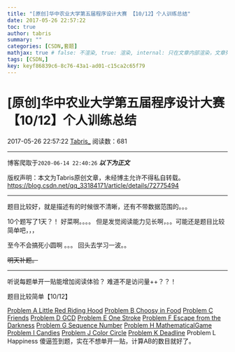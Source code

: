 ```yaml
---
title: "[原创]华中农业大学第五届程序设计大赛 【10/12】个人训练总结"
date: 2017-05-26 22:57:22
toc: true
author: tabris
summary: ""
categories: [CSDN,套题]
mathjax: true # false: 不渲染, true: 渲染, internal: 只在文章内部渲染，文章列表中不渲染
tags: [CSDN,]
key: keyf86839c6-8c76-43a1-ad01-c15ca2c65f79
---
```


# [原创]华中农业大学第五届程序设计大赛 【10/12】个人训练总结

2017-05-26 22:57:22  [Tabris_](https://me.csdn.net/qq_33184171) 阅读数：681

---

博客爬取于`2020-06-14 22:40:26`
***以下为正文***

版权声明：本文为Tabris原创文章，未经博主允许不得私自转载。
https://blog.csdn.net/qq_33184171/article/details/72775494

<!-- more -->

---

题目比较好，就是描述有的时候很不清晰，还有不带数据范围的。。。

10个题写了1天？！  好菜啊。。。。
但是发觉阅读能力见长啊，。。可能还是题目比较简单吧，，，

至今不会搞死小圆啊 。。。  回头去学习一波。。

~~明天补题。~~

----

听说每题单开一贴能增加阅读体验？ 难道不是访问量++？？！

题目比较简单【10/12】

[Problem  A	Little Red Riding Hood](http://blog.csdn.net/qq_33184171/article/details/72773556)
[Problem  B	Choosy in Food](http://blog.csdn.net/qq_33184171/article/details/72773595)
[Problem  C	Friends](http://blog.csdn.net/qq_33184171/article/details/72773662)
[Problem  D	GCD](http://blog.csdn.net/qq_33184171/article/details/72773724)
[Problem  E	One Stroke](http://blog.csdn.net/qq_33184171/article/details/72773799)
[Problem  F	Escape from the Darkness](http://blog.csdn.net/qq_33184171/article/details/72773828)
[Problem  G	Sequence Number](http://blog.csdn.net/qq_33184171/article/details/72773915)
[Problem  H	MathematicalGame](http://blog.csdn.net/qq_33184171/article/details/72773955)
[Problem  I	Candies](http://blog.csdn.net/qq_33184171/article/details/72773996)
[Problem  J	Color Circle](http://blog.csdn.net/qq_33184171/article/details/72774870)
[Problem  K	Deadline](http://blog.csdn.net/qq_33184171/article/details/72775216)
Problem  L	Happiness
傻逼签到题，实在不想单开一贴，计算AB的数目就好了。
